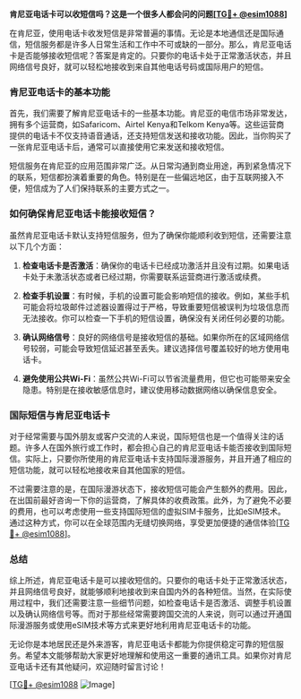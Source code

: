 **肯尼亚电话卡可以收短信吗？这是一个很多人都会问的问题[[TG💪+ @esim1088](https://t.me/s/esim1088)]**

在肯尼亚，使用电话卡收发短信是非常普遍的事情。无论是本地通信还是国际通信，短信服务都是许多人日常生活和工作中不可或缺的一部分。那么，肯尼亚电话卡是否能够接收短信呢？答案是肯定的。只要你的电话卡处于正常激活状态，并且网络信号良好，就可以轻松地接收到来自其他电话号码或国际用户的短信。

### 肯尼亚电话卡的基本功能

首先，我们需要了解肯尼亚电话卡的一些基本功能。肯尼亚的电信市场非常发达，拥有多个运营商，如Safaricom、Airtel Kenya和Telkom Kenya等。这些运营商提供的电话卡不仅支持语音通话，还支持短信发送和接收功能。因此，当你购买了一张肯尼亚电话卡后，通常可以直接使用它来发送和接收短信。

短信服务在肯尼亚的应用范围非常广泛。从日常沟通到商业用途，再到紧急情况下的联系，短信都扮演着重要的角色。特别是在一些偏远地区，由于互联网接入不便，短信成为了人们保持联系的主要方式之一。

### 如何确保肯尼亚电话卡能接收短信？

虽然肯尼亚电话卡默认支持短信服务，但为了确保你能顺利收到短信，还需要注意以下几个方面：

1. **检查电话卡是否激活**：确保你的电话卡已经成功激活并且没有过期。如果电话卡处于未激活状态或者已经过期，你需要联系运营商进行激活或续费。
   
2. **检查手机设置**：有时候，手机的设置可能会影响短信的接收。例如，某些手机可能会将垃圾邮件过滤器设置得过于严格，导致重要短信被误判为垃圾信息而无法接收。你可以检查一下手机的短信设置，确保没有关闭任何必要的功能。

3. **确认网络信号**：良好的网络信号是接收短信的基础。如果你所在的区域网络信号较弱，可能会导致短信延迟甚至丢失。建议选择信号覆盖较好的地方使用电话卡。

4. **避免使用公共Wi-Fi**：虽然公共Wi-Fi可以节省流量费用，但它也可能带来安全隐患。特别是在接收敏感信息时，建议使用移动数据网络以确保信息安全。

### 国际短信与肯尼亚电话卡

对于经常需要与国外朋友或客户交流的人来说，国际短信也是一个值得关注的话题。许多人在国外旅行或工作时，都会担心自己的肯尼亚电话卡能否接收到国际短信。实际上，只要你所使用的肯尼亚电话卡支持国际漫游服务，并且开通了相应的短信功能，就可以轻松地接收来自其他国家的短信。

不过需要注意的是，在国际漫游状态下，接收短信可能会产生额外的费用。因此，在出国前最好咨询一下你的运营商，了解具体的收费政策。此外，为了避免不必要的费用，也可以考虑使用一些支持国际短信的虚拟SIM卡服务，比如eSIM技术。通过这种方式，你可以在全球范围内无缝切换网络，享受更加便捷的通信体验[[TG💪+ @esim1088](https://t.me/s/esim1088)]。

### 总结

综上所述，肯尼亚电话卡是可以接收短信的。只要你的电话卡处于正常激活状态，并且网络信号良好，就能够顺利地接收到来自国内外的各种短信。当然，在实际使用过程中，我们还需要注意一些细节问题，如检查电话卡是否激活、调整手机设置以及确认网络信号等。而对于那些经常需要跨国交流的人来说，则可以通过开通国际漫游服务或使用eSIM技术等方式来更好地利用肯尼亚电话卡的功能。

无论你是本地居民还是外来游客，肯尼亚电话卡都能为你提供稳定可靠的短信服务。希望本文能够帮助大家更好地理解和使用这一重要的通讯工具。如果你对肯尼亚电话卡还有其他疑问，欢迎随时留言讨论！

[[TG💪+ @esim1088](https://t.me/s/esim1088) ![Image](https://i.postimg.cc/4NQfJmqS/Snipaste-2025-05-13-00-14-12.png)]